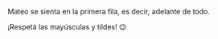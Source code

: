 Mateo se sienta en la primera fila, es decir, adelante de todo.

¡Respetá las mayúsculas y tildes! :wink: